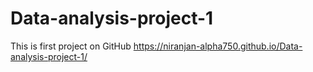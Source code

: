 # Data-analysis-project-1
This is first project on GitHub
https://niranjan-alpha750.github.io/Data-analysis-project-1/
